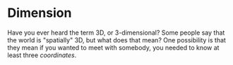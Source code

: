 # Dimension

Have you ever heard the term 3D, or 3-dimensional? Some people say that the
world is "spatially" 3D, but what does that mean? One possibility is that they
mean if you wanted to meet with somebody, you needed to know at least three
_coordinates_.

